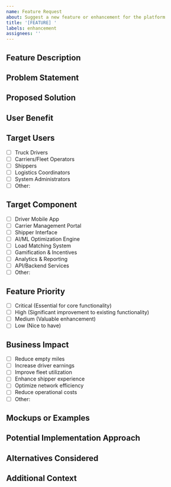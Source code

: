 ```yaml
---
name: Feature Request
about: Suggest a new feature or enhancement for the platform
title: '[FEATURE] '
labels: enhancement
assignees: ''
---
```


## Feature Description

<!-- Provide a clear and concise description of the feature you're requesting -->

## Problem Statement

<!-- Describe the problem this feature would solve or the need it addresses -->

## Proposed Solution

<!-- Describe how you envision this feature working -->

## User Benefit

<!-- Explain how this feature would benefit users of the platform -->

## Target Users

<!-- Who would use this feature? -->
- [ ] Truck Drivers
- [ ] Carriers/Fleet Operators
- [ ] Shippers
- [ ] Logistics Coordinators
- [ ] System Administrators
- [ ] Other: 

## Target Component

<!-- Which part of the platform would this feature affect? -->
- [ ] Driver Mobile App
- [ ] Carrier Management Portal
- [ ] Shipper Interface
- [ ] AI/ML Optimization Engine
- [ ] Load Matching System
- [ ] Gamification & Incentives
- [ ] Analytics & Reporting
- [ ] API/Backend Services
- [ ] Other: 

## Feature Priority

<!-- How important is this feature? -->
- [ ] Critical (Essential for core functionality)
- [ ] High (Significant improvement to existing functionality)
- [ ] Medium (Valuable enhancement)
- [ ] Low (Nice to have)

## Business Impact

<!-- How would this feature impact business metrics? -->
- [ ] Reduce empty miles
- [ ] Increase driver earnings
- [ ] Improve fleet utilization
- [ ] Enhance shipper experience
- [ ] Optimize network efficiency
- [ ] Reduce operational costs
- [ ] Other: 

## Mockups or Examples

<!-- If you have any mockups, screenshots, or examples from other systems, include them here -->

## Potential Implementation Approach

<!-- If you have ideas about how this could be implemented, describe them here -->

## Alternatives Considered

<!-- Have you considered alternative solutions? If so, describe them here -->

## Additional Context

<!-- Add any other context about the feature request here -->